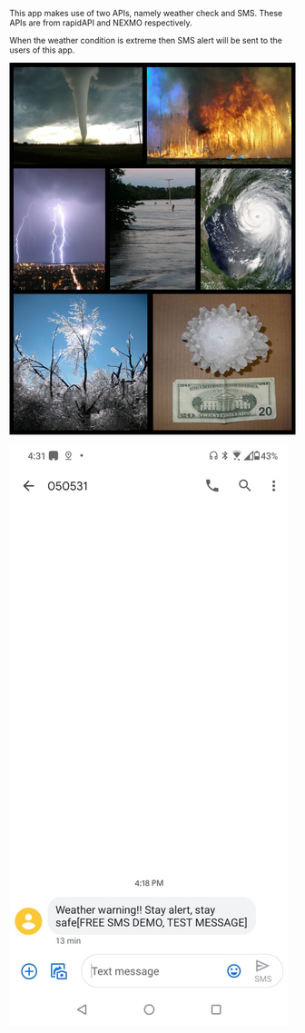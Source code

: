 This app makes use of two APIs, namely weather check and SMS. These APIs are from rapidAPI and NEXMO respectively.

When the weather condition is extreme then SMS alert will be sent to the users of this app.

![Extreme weather conditions](https://github.com/ThePrakharSrivastava/WeatherAlertApp/blob/master/extras/Severe_weather.jpg)
  
![SMS Alert received](https://github.com/ThePrakharSrivastava/WeatherAlertApp/blob/master/extras/SMS_Alert.jpeg)
